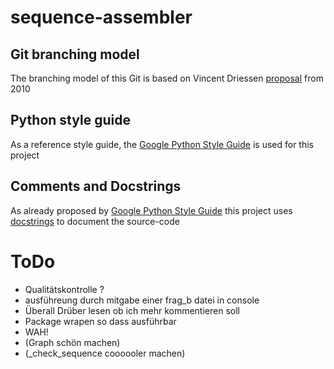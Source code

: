 # sequence-assembler

## Git branching model
The branching model of this Git is based on Vincent Driessen [proposal](https://nvie.com/posts/a-successful-git-branching-model/) from 2010

## Python style guide
As a reference style guide, the [Google Python Style Guide](https://google.github.io/styleguide/pyguide.html) is used for this project

## Comments and Docstrings
As already proposed by [Google Python Style Guide](https://google.github.io/styleguide/pyguide.html) this project uses [docstrings](https://google.github.io/styleguide/pyguide.html#38-comments-and-docstrings)  to document the source-code



# ToDo
- Qualitätskontrolle ?
- ausführeung durch mitgabe einer frag_b datei in console
- Überall Drüber lesen ob ich mehr kommentieren soll
- Package wrapen so dass ausführbar
- WAH!
- (Graph schön machen)
- (\_check\_sequence coooooler machen)
